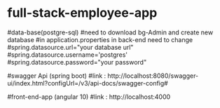 # full-stack-employee-app
#data-base(postgre-sql)
#need to download bg-Admin and create new database 
#in application.properties in back-end need to change 
#spring.datasource.url="your database url"
#spring.datasource.username='postgres'
#spring.datasource.password="your password"

#swagger Api (spring boot)
#link : http://localhost:8080/swagger-ui/index.html?configUrl=/v3/api-docs/swagger-config#

#front-end-app (angular 10)
#link :  http://localhost:4000
